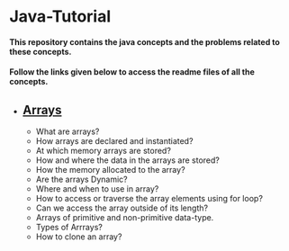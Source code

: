 # Java-Tutorial
#### This repository contains the java concepts and the problems related to these concepts.
#### Follow the links given below to access the readme files of all the concepts.
- [Arrays](https://github.com/rohit192000/Java-Tutorial/tree/main/Arrays)
    - 
    - What are arrays?
    - How arrays are declared and instantiated?
    - At which memory arrays are stored?
    - How and where the data in the arrays are stored?
    - How the memory allocated to the array?
    - Are the arrays Dynamic?
    - Where and when to use in array?
    - How to access or traverse the array elements using for loop?
    - Can we access the array outside of its length?
    - Arrays of primitive and non-primitive data-type.
    - Types of Arrrays?
    - How to clone an array?
